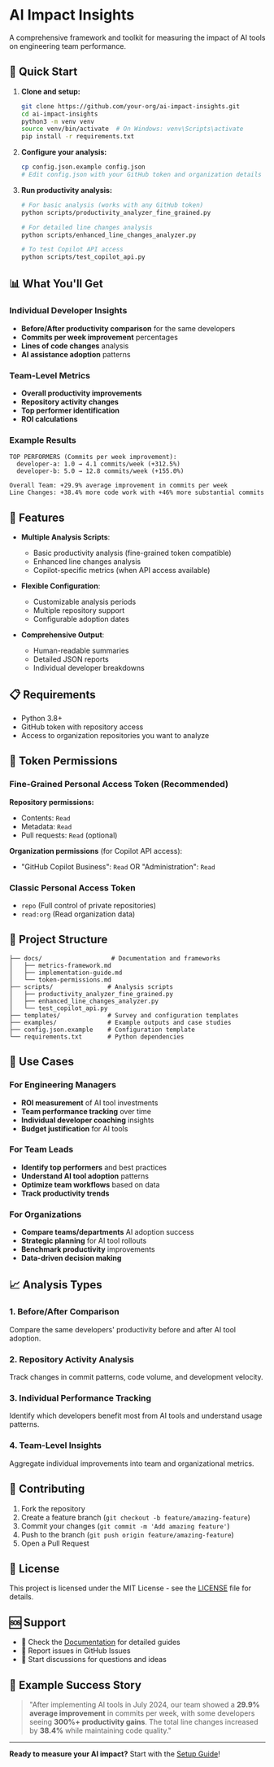 # AI Impact Insights

A comprehensive framework and toolkit for measuring the impact of AI tools on engineering team performance.

## 🚀 Quick Start

1. **Clone and setup:**
   ```bash
   git clone https://github.com/your-org/ai-impact-insights.git
   cd ai-impact-insights
   python3 -m venv venv
   source venv/bin/activate  # On Windows: venv\Scripts\activate
   pip install -r requirements.txt
   ```

2. **Configure your analysis:**
   ```bash
   cp config.json.example config.json
   # Edit config.json with your GitHub token and organization details
   ```

3. **Run productivity analysis:**
   ```bash
   # For basic analysis (works with any GitHub token)
   python scripts/productivity_analyzer_fine_grained.py

   # For detailed line changes analysis
   python scripts/enhanced_line_changes_analyzer.py

   # To test Copilot API access
   python scripts/test_copilot_api.py
   ```

## 📊 What You'll Get

### Individual Developer Insights
- **Before/After productivity comparison** for the same developers
- **Commits per week improvement** percentages
- **Lines of code changes** analysis
- **AI assistance adoption** patterns

### Team-Level Metrics
- **Overall productivity improvements**
- **Repository activity changes**
- **Top performer identification**
- **ROI calculations**

### Example Results
```
TOP PERFORMERS (Commits per week improvement):
  developer-a: 1.0 → 4.1 commits/week (+312.5%)
  developer-b: 5.0 → 12.8 commits/week (+155.0%)
  
Overall Team: +29.9% average improvement in commits per week
Line Changes: +38.4% more code work with +46% more substantial commits
```

## 🔧 Features

- **Multiple Analysis Scripts**:
  - Basic productivity analysis (fine-grained token compatible)
  - Enhanced line changes analysis
  - Copilot-specific metrics (when API access available)

- **Flexible Configuration**:
  - Customizable analysis periods
  - Multiple repository support
  - Configurable adoption dates

- **Comprehensive Output**:
  - Human-readable summaries
  - Detailed JSON reports
  - Individual developer breakdowns

## 📋 Requirements

- Python 3.8+
- GitHub token with repository access
- Access to organization repositories you want to analyze

## 🔐 Token Permissions

### Fine-Grained Personal Access Token (Recommended)
**Repository permissions:**
- Contents: `Read`
- Metadata: `Read`
- Pull requests: `Read` (optional)

**Organization permissions** (for Copilot API access):
- "GitHub Copilot Business": `Read` OR "Administration": `Read`

### Classic Personal Access Token
- `repo` (Full control of private repositories)  
- `read:org` (Read organization data)

## 📁 Project Structure

```
├── docs/                   # Documentation and frameworks
│   ├── metrics-framework.md
│   ├── implementation-guide.md
│   └── token-permissions.md
├── scripts/               # Analysis scripts
│   ├── productivity_analyzer_fine_grained.py
│   ├── enhanced_line_changes_analyzer.py
│   └── test_copilot_api.py
├── templates/             # Survey and configuration templates
├── examples/              # Example outputs and case studies
├── config.json.example    # Configuration template
└── requirements.txt       # Python dependencies
```

## 🎯 Use Cases

### For Engineering Managers
- **ROI measurement** of AI tool investments
- **Team performance tracking** over time
- **Individual developer coaching** insights
- **Budget justification** for AI tools

### For Team Leads  
- **Identify top performers** and best practices
- **Understand AI tool adoption** patterns
- **Optimize team workflows** based on data
- **Track productivity trends**

### For Organizations
- **Compare teams/departments** AI adoption success
- **Strategic planning** for AI tool rollouts
- **Benchmark productivity** improvements
- **Data-driven decision making**

## 📈 Analysis Types

### 1. Before/After Comparison
Compare the same developers' productivity before and after AI tool adoption.

### 2. Repository Activity Analysis  
Track changes in commit patterns, code volume, and development velocity.

### 3. Individual Performance Tracking
Identify which developers benefit most from AI tools and understand usage patterns.

### 4. Team-Level Insights
Aggregate individual improvements into team and organizational metrics.

## 🤝 Contributing

1. Fork the repository
2. Create a feature branch (`git checkout -b feature/amazing-feature`)
3. Commit your changes (`git commit -m 'Add amazing feature'`)
4. Push to the branch (`git push origin feature/amazing-feature`)
5. Open a Pull Request

## 📄 License

This project is licensed under the MIT License - see the [LICENSE](LICENSE) file for details.

## 🆘 Support

- 📖 Check the [Documentation](./docs/) for detailed guides
- 🐛 Report issues in GitHub Issues
- 💬 Start discussions for questions and ideas

## 🎉 Example Success Story

> "After implementing AI tools in July 2024, our team showed a **29.9% average improvement** in commits per week, with some developers seeing **300%+ productivity gains**. The total line changes increased by **38.4%** while maintaining code quality."

---

**Ready to measure your AI impact?** Start with the [Setup Guide](./SETUP.md)!